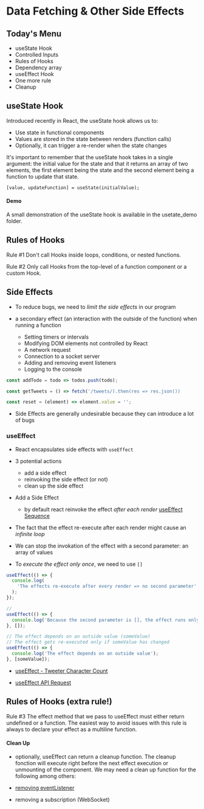 # Data Fetching & Other Side Effects

## Today's Menu
- useState Hook
- Controlled Inputs
- Rules of Hooks
- Dependency array
- useEffect Hook
- One more rule
- Cleanup


## useState Hook

Introduced recently in React, the useState hook allows us to:
- Use state in functional components
- Values are stored in the state between renders (function calls)
- Optionally, it can trigger a re-render when the state changes

It's important to remember that the useState hook takes in a single argument: the initial value for the state and that it returns an array of two elements, the first element being the state and the second element being a function to update that state.

`[value, updateFunction] = useState(initialValue);`

#### Demo

A small demonstration of the useState hook is available in the usetate_demo folder.

## Rules of Hooks

Rule #1
Don't call Hooks inside loops, conditions, or nested functions.

Rule #2
Only call Hooks from the top-level of a function component or a custom Hook.

## Side Effects

- To reduce bugs, we need to _limit the side effects_ in our program

- a secondary effect (an interaction with the outside of the function) when running a function

  - Setting timers or intervals
  - Modifying DOM elements not controlled by React
  - A network request
  - Connection to a socket server
  - Adding and removing event listeners
  - Logging to the console

```js
const addTodo = todo => todos.push(todo);

const getTweets = () => fetch('/tweets/).then(res => res.json())

const reset = (element) => element.value = '';
```

- Side Effects are generally undesirable because they can introduce a lot of bugs

### useEffect

- React encapsulates side effects with `useEffect`

- 3 potential actions

  - add a side effect
  - reinvoking the side effect (or not)
  - clean up the side effect

- Add a Side Effect

  - by default react reinvoke the effect _after each render_ [useEffect Sequence](./use_effect.png)

* The fact that the effect re-execute after each render might cause an _infinite loop_

* We can stop the invokation of the effect with a second parameter: an array of values

* To _execute the effect only once_, we need to use `[]`

```js
useEffect(() => {
  console.log(
    'The effects re-execute after every render => no second parameter'
  );
});

//
useEffect(() => {
  console.log('Because the second parameter is [], the effect runs only once');
}, []);

// The effect depends on an outside value (someValue)
// The effect gets re-executed only if someValue has changed
useEffect(() => {
  console.log('The effect depends on an outside value');
}, [someValue]);
```

- [useEffect - Tweeter Character Count](https://codesandbox.io/s/useeffect-tweeter-character-count-uj3n3)

- [useEffect API Request](https://codesandbox.io/s/useeffect-api-request-xbmwg)


## Rules of Hooks (extra rule!)

Rule #3
The effect method that we pass to useEffect must either return undefined or a function.
The easiest way to avoid issues with this rule is always to declare your effect as a multiline function.

#### Clean Up

- optionally, useEffect can return a cleanup function. The cleanup fonction will execute right before the next effect execution or unmounting of the component. We may need a clean up function for the following among others:

- [removing eventListener](https://codesandbox.io/s/unruffled-austin-ytggf)
- removing a subscription (WebSocket)